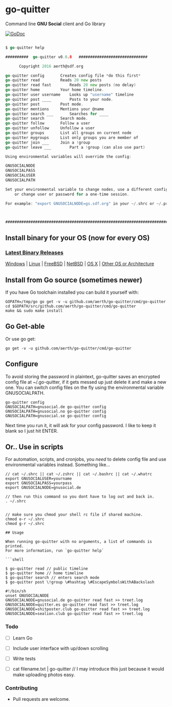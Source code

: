 # go-quitter

Command line **GNU Social** client and Go library

[![GoDoc](https://godoc.org/github.com/aerth/go-quitter?status.svg)](https://godoc.org/github.com/aerth/go-quitter)

```go 

$ go-quitter help

##########	go-quitter v0.0.8	##############################

	  Copyright 2016 aerth@sdf.org

go-quitter config		Creates config file	*do this first*
go-quitter read			Reads 20 new posts
go-quitter read fast		Reads 20 new posts (no delay)
go-quitter home			Your home timeline.
go-quitter user username	Looks up "username" timeline
go-quitter post ____ 		Posts to your node.
go-quitter post 		Post mode.
go-quitter mentions		Mentions your @name
go-quitter search ___		Searches for ____
go-quitter search		Search mode.
go-quitter follow		Follow a user
go-quitter unfollow		Unfollow a user
go-quitter groups		List all groups on current node
go-quitter mygroups		List only groups you are member of
go-quitter join ___		Join a !group
go-quitter leave ___		Part a !group (can also use part)

Using environmental variables will override the config:

GNUSOCIALNODE
GNUSOCIALPASS
GNUSOCIALUSER
GNUSOCIALPATH

Set your environmental variable to change nodes, use a different config,
	or change user or password for a one-time session.

For example: "export GNUSOCIALNODE=gs.sdf.org" in your ~/.shrc or ~/.profile



################################################################################


```

## Install binary for your OS (now for every OS)
### [Latest Binary Releases](https://github.com/aerth/go-quitter/releases)
[Windows](https://github.com/aerth/go-quitter/releases/download/v0.0.7/go-quitter-v0.0.7.exe) | 
[Linux](https://github.com/aerth/go-quitter/releases/download/v0.0.6/go-quitter-v0.0.6_linux-amd64.tar.gz) | 
[FreeBSD](https://github.com/aerth/go-quitter/releases/download/v0.0.6/go-quitter-v0.0.6_linux-amd64.tar.gz) | 
[NetBSD](https://github.com/aerth/go-quitter/releases/download/v0.0.6/go-quitter-v0.0.6_linux-amd64.tar.gz) | 
[OS X](https://github.com/aerth/go-quitter/releases/download/v0.0.6/go-quitter-v0.0.6_linux-amd64.tar.gz) | 
[Other OS or Architecture](https://github.com/aerth/go-quitter/releases)

## Install from Go source (sometimes newer)

If you have Go toolchain installed you can build it yourself with:

```shell
GOPATH=/tmp/go go get -v -u github.com/aerth/go-quitter/cmd/go-quitter
cd $GOPATH/src/github.com/aerth/go-quitter/cmd/go-quitter
make && sudo make install
```

## Go Get-able

Or use go get:

```
go get -v -u github.com/aerth/go-quitter/cmd/go-quitter

```


## Configure

To avoid storing the password in plaintext, go-quitter saves an encrypted config file at ~/.go-quitter, if it gets messed up just delete it and make a new one. You can switch config files on the fly using the environmental variable GNUSOCIALPATH.

```
go-quitter config
GNUSOCIALPATH=gnusocial.de go-quitter config
GNUSOCIALPATH=gnusocial.no go-quitter config
GNUSOCIALPATH=gnusocial.se go-quitter config

```

Next time you run it, it will ask for your config password. I like to keep it blank so I just hit ENTER.


## Or.. Use in scripts

For automation, scripts, and cronjobs, you *need* to delete config file and use environmental variables instead. Something like…

```
// cat ~/.shrc || cat ~/.zshrc || cat ~/.bashrc || cat ~/.whatrc
export GNUSOCIALUSER=yourname
export GNUSOCIALPASS=yourpass
export GNUSOCIALNODE=gnusocial.de

// then run this command so you dont have to log out and back in.
. ~/.shrc


// make sure you chmod your shell rc file if shared machine.
chmod o-r ~/.shrc
chmod g-r ~/.shrc

## Usage

When running go-quitter with no arguments, a list of commands is printed.
For more information, run `go-quitter help`

```shell

$ go-quitter read // public timeline
$ go-quitter home // home timeline
$ go-quitter search // enters search mode
$ go-quitter post \!group \#hashtag \#EscapeSymbolsWithABackslash
```

```shell
#!/bin/sh                                                                       
unset GNUSOCIALNODE                                                          
GNUSOCIALNODE=gnusocial.de go-quitter read fast >> treet.log                         
GNUSOCIALNODE=quitter.es go-quitter read fast >> treet.log                           
GNUSOCIALNODE=shitposter.club go-quitter read fast >> treet.log                      
GNUSOCIALNODE=sealion.club go-quitter read fast >> treet.log   

```

### Todo

- [ ] Learn Go
- [ ] Include user interface with up/down scrolling
- [ ] Write tests
- [ ] cat filename.txt | go-quitter // I may introduce this just because it would make uploading photos easy.



### Contributing

* Pull requests are welcome.
